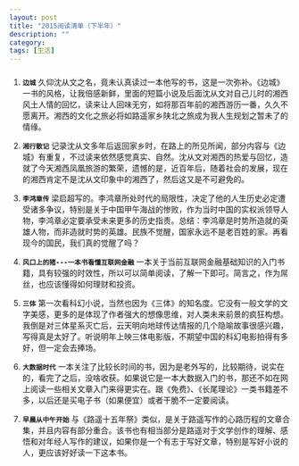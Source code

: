 ```yaml
---
layout: post
title: "2015阅读清单（下半年）"
description: ""
category: 
tags: [生活]
---
```

###
1. **`边城`**
久仰沈从文之名，竟未认真读过一本他写的书，这是一次弥补。《边城》一书的风格，让我倍感新鲜，里面的短篇小说及后面沈从文对自己儿时的湘西风土人情的回忆，读来让人回味无穷，如将那百年前的湘西游历一番，久久不愿离开。湘西的文化之旅必将如路遥家乡陕北之旅成为我人生规划之暂未了的情缘。

2. **`湘行散记`**
记录沈从文多年后返回家乡时，在路上的所见所闻，部分内容与《边城》有重复，不过读来依然感觉真实、自然。沈从文对湘西的热爱与回忆，造就了今天湘西凤凰旅游的繁荣，遗憾的是，近百年后，随着社会的发展，现在的湘西肯定不是沈从文印象中的湘西了，然后这又是不可避免的。

3. **`李鸿章传`**
梁启超写的。李鸿章所处时代的局限性，决定了他的人生历史必定遭受诸多争议，特别是关于中国甲午海战的惨败，作为当时中国的实权派领导人物，李鸿章必定要承受未来更多的历史指责。总结：李鸿章是时势所造就的英雄人物，而非造就时势的英雄。民族不觉醒，国家永远不是老百姓的家。再看现今的国民，我们真的觉醒了吗？

4. **`风口上的猪---一本书看懂互联网金融`**
一本关于当前互联网金融基础知识的入门书籍，具有较强的时效性，所以可以简单阅读，了解一下即可。简言之，作为屌丝，也应该懂得如何理财和投资。

5. **`三体`**
第一次看科幻小说，当然也因为《三体》的知名度。它没有一般文学的文字美感，更多的是体现了作者强大的想像思维，对人类未来前景的疯狂构想。我倒是对三体星系灭亡后，云天明向地球传达情报的几个隐喻故事很感兴趣，写得真是太好了。听说明年上映三体电影版，不期望中国的科幻电影拍得有多好，但一定会去捧场。

6. **`大数据时代`**
一本关注了比较长时间的书，因为是老外写的，比较期待，说实在的，看完了之后，没啥收获。如果说它是一本大数据入门的书，那还不如在网上阅读一些相关文章入门来得更实在。跟《免费》、《长尾理论》一类书籍差不多，以后还是买电子书（如果便宜）或者干脆不一定要阅读。

7. **`早晨从中午开始`**
与《路遥十五年祭》类似，是关于路遥写作的心路历程的文章合集，并且内容有部分重合。该书也有相当部分是路遥对于文学创作的理解、感悟和对年经人写作的建议，如果你是一个有志于写好文章，特别是写好小说的人，更应该好好读一下这本书。
